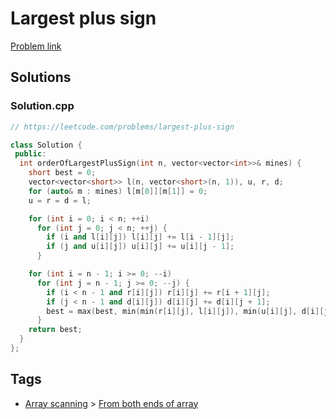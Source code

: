 # Largest plus sign

[Problem link](https://leetcode.com/problems/largest-plus-sign)

## Solutions


### Solution.cpp
```cpp
// https://leetcode.com/problems/largest-plus-sign

class Solution {
 public:
  int orderOfLargestPlusSign(int n, vector<vector<int>>& mines) {
    short best = 0;
    vector<vector<short>> l(n, vector<short>(n, 1)), u, r, d;
    for (auto& m : mines) l[m[0]][m[1]] = 0;
    u = r = d = l;

    for (int i = 0; i < n; ++i)
      for (int j = 0; j < n; ++j) {
        if (i and l[i][j]) l[i][j] += l[i - 1][j];
        if (j and u[i][j]) u[i][j] += u[i][j - 1];
      }

    for (int i = n - 1; i >= 0; --i)
      for (int j = n - 1; j >= 0; --j) {
        if (i < n - 1 and r[i][j]) r[i][j] += r[i + 1][j];
        if (j < n - 1 and d[i][j]) d[i][j] += d[i][j + 1];
        best = max(best, min(min(r[i][j], l[i][j]), min(u[i][j], d[i][j])));
      }
    return best;
  }
};
```
## Tags

* [Array scanning](/Collections/array-scanning.md#array-scanning) > [From both ends of array](/Collections/array-scanning.md#from-both-ends-of-array)
